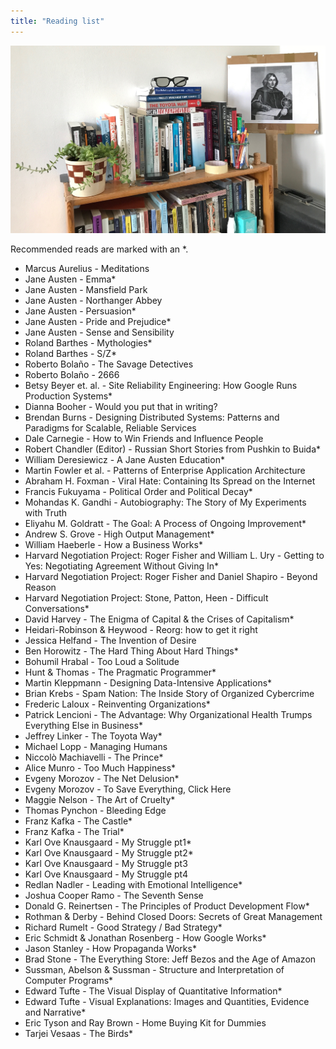 ```yaml
---
title: "Reading list"
---
```


<div id="image-gallery">
  <img src="/assets/img/bookshelf.jpg">
</div>

Recommended reads are marked with an \*.

* Marcus Aurelius - Meditations
* Jane Austen - Emma\*
* Jane Austen - Mansfield Park
* Jane Austen - Northanger Abbey
* Jane Austen - Persuasion\*
* Jane Austen - Pride and Prejudice\*
* Jane Austen - Sense and Sensibility
* Roland Barthes - Mythologies\*
* Roland Barthes - S/Z\*
* Roberto Bolaño - The Savage Detectives
* Roberto Bolaño - 2666
* Betsy Beyer et. al. - Site Reliability Engineering: How Google Runs Production Systems\*
* Dianna Booher - Would you put that in writing?
* Brendan Burns - Designing Distributed Systems: Patterns and Paradigms for Scalable, Reliable Services
* Dale Carnegie - How to Win Friends and Influence People
* Robert Chandler (Editor) - Russian Short Stories from Pushkin to Buida\*
* William Deresiewicz - A Jane Austen Education\*
* Martin Fowler et al. - Patterns of Enterprise Application Architecture
* Abraham H. Foxman - Viral Hate: Containing Its Spread on the Internet
* Francis Fukuyama - Political Order and Political Decay\*
* Mohandas K. Gandhi - Autobiography: The Story of My Experiments with Truth
* Eliyahu M. Goldratt - The Goal: A Process of Ongoing Improvement\*
* Andrew S. Grove - High Output Management\*
* William Haeberle - How a Business Works\*
* Harvard Negotiation Project: Roger Fisher and William L. Ury - Getting to Yes: Negotiating Agreement Without Giving In\*
* Harvard Negotiation Project: Roger Fisher and Daniel Shapiro - Beyond Reason
* Harvard Negotiation Project: Stone, Patton, Heen - Difficult Conversations\*
* David Harvey - The Enigma of Capital & the Crises of Capitalism\*
* Heidari-Robinson & Heywood - Reorg: how to get it right
* Jessica Helfand - The Invention of Desire
* Ben Horowitz - The Hard Thing About Hard Things\*
* Bohumil Hrabal - Too Loud a Solitude
* Hunt & Thomas - The Pragmatic Programmer\*
* Martin Kleppmann - Designing Data-Intensive Applications\*
* Brian Krebs - Spam Nation: The Inside Story of Organized Cybercrime
* Frederic Laloux - Reinventing Organizations\*
* Patrick Lencioni - The Advantage: Why Organizational Health Trumps Everything Else in Business\*
* Jeffrey Linker - The Toyota Way\*
* Michael Lopp - Managing Humans
* Niccolò Machiavelli - The Prince\*
* Alice Munro - Too Much Happiness\*
* Evgeny Morozov - The Net Delusion\*
* Evgeny Morozov - To Save Everything, Click Here
* Maggie Nelson - The Art of Cruelty\*
* Thomas Pynchon - Bleeding Edge
* Franz Kafka - The Castle\*
* Franz Kafka - The Trial\*
* Karl Ove Knausgaard - My Struggle pt1\*
* Karl Ove Knausgaard - My Struggle pt2\*
* Karl Ove Knausgaard - My Struggle pt3
* Karl Ove Knausgaard - My Struggle pt4
* Redlan Nadler - Leading with Emotional Intelligence\*
* Joshua Cooper Ramo - The Seventh Sense
* Donald G. Reinertsen - The Principles of Product Development Flow\*
* Rothman & Derby - Behind Closed Doors: Secrets of Great Management
* Richard Rumelt - Good Strategy / Bad Strategy\*
* Eric Schmidt & Jonathan Rosenberg - How Google Works\*
* Jason Stanley - How Propaganda Works\*
* Brad Stone - The Everything Store: Jeff Bezos and the Age of Amazon
* Sussman, Abelson & Sussman - Structure and Interpretation of Computer Programs\*
* Edward Tufte - The Visual Display of Quantitative Information\*
* Edward Tufte - Visual Explanations: Images and Quantities, Evidence and Narrative\*
* Eric Tyson and Ray Brown - Home Buying Kit for Dummies
* Tarjei Vesaas - The Birds\*
